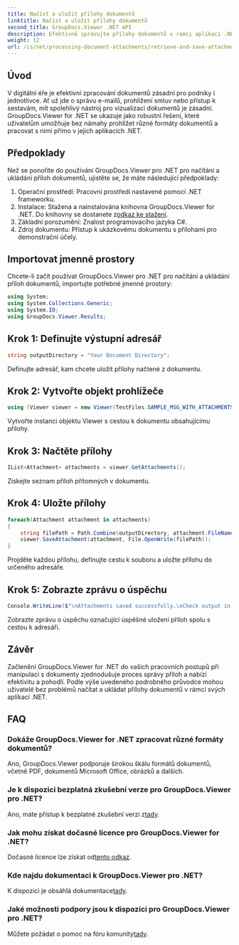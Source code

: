 ```yaml
---
title: Načíst a uložit přílohy dokumentů
linktitle: Načíst a uložit přílohy dokumentů
second_title: GroupDocs.Viewer .NET API
description: Efektivně spravujte přílohy dokumentů v rámci aplikací .NET pomocí GroupDocs.Viewer. Bezproblémové načítání a ukládání příloh.
weight: 12
url: /cs/net/processing-document-attachments/retrieve-and-save-attachments/
---
```

## Úvod
V digitální éře je efektivní zpracování dokumentů zásadní pro podniky i jednotlivce. Ať už jde o správu e-mailů, prohlížení smluv nebo přístup k sestavám, mít spolehlivý nástroj pro vizualizaci dokumentů je zásadní. GroupDocs.Viewer for .NET se ukazuje jako robustní řešení, které uživatelům umožňuje bez námahy prohlížet různé formáty dokumentů a pracovat s nimi přímo v jejich aplikacích .NET.
## Předpoklady
Než se ponoříte do používání GroupDocs.Viewer pro .NET pro načítání a ukládání příloh dokumentů, ujistěte se, že máte následující předpoklady:
1. Operační prostředí: Pracovní prostředí nastavené pomocí .NET frameworku.
2.  Instalace: Stažena a nainstalována knihovna GroupDocs.Viewer for .NET. Do knihovny se dostanete z[odkaz ke stažení](https://releases.groupdocs.com/viewer/net/).
3. Základní porozumění: Znalost programovacího jazyka C#.
4. Zdroj dokumentu: Přístup k ukázkovému dokumentu s přílohami pro demonstrační účely.

## Importovat jmenné prostory
Chcete-li začít používat GroupDocs.Viewer pro .NET pro načítání a ukládání příloh dokumentů, importujte potřebné jmenné prostory:
```csharp
using System;
using System.Collections.Generic;
using System.IO;
using GroupDocs.Viewer.Results;
```

## Krok 1: Definujte výstupní adresář
```csharp
string outputDirectory = "Your Document Directory";
```
Definujte adresář, kam chcete uložit přílohy načtené z dokumentu.
## Krok 2: Vytvořte objekt prohlížeče
```csharp
using (Viewer viewer = new Viewer(TestFiles.SAMPLE_MSG_WITH_ATTACHMENTS))
```
Vytvořte instanci objektu Viewer s cestou k dokumentu obsahujícímu přílohy.
## Krok 3: Načtěte přílohy
```csharp
IList<Attachment> attachments = viewer.GetAttachments();
```
Získejte seznam příloh přítomných v dokumentu.
## Krok 4: Uložte přílohy
```csharp
foreach(Attachment attachment in attachments)
{
    string filePath = Path.Combine(outputDirectory, attachment.FileName);  
    viewer.SaveAttachment(attachment, File.OpenWrite(filePath)); 
}
```
Projděte každou přílohu, definujte cestu k souboru a uložte přílohu do určeného adresáře.
## Krok 5: Zobrazte zprávu o úspěchu
```csharp
Console.WriteLine($"\nAttachments saved successfully.\nCheck output in {outputDirectory}.");
```
Zobrazte zprávu o úspěchu označující úspěšné uložení příloh spolu s cestou k adresáři.

## Závěr
Začlenění GroupDocs.Viewer for .NET do vašich pracovních postupů při manipulaci s dokumenty zjednodušuje proces správy příloh a nabízí efektivitu a pohodlí. Podle výše uvedeného podrobného průvodce mohou uživatelé bez problémů načítat a ukládat přílohy dokumentů v rámci svých aplikací .NET.
## FAQ
### Dokáže GroupDocs.Viewer for .NET zpracovat různé formáty dokumentů?
Ano, GroupDocs.Viewer podporuje širokou škálu formátů dokumentů, včetně PDF, dokumentů Microsoft Office, obrázků a dalších.
### Je k dispozici bezplatná zkušební verze pro GroupDocs.Viewer pro .NET?
 Ano, máte přístup k bezplatné zkušební verzi z[tady](https://releases.groupdocs.com/).
### Jak mohu získat dočasné licence pro GroupDocs.Viewer for .NET?
 Dočasné licence lze získat od[tento odkaz](https://purchase.groupdocs.com/temporary-license/).
### Kde najdu dokumentaci k GroupDocs.Viewer pro .NET?
 K dispozici je obsáhlá dokumentace[tady](https://tutorials.groupdocs.com/viewer/net/).
### Jaké možnosti podpory jsou k dispozici pro GroupDocs.Viewer pro .NET?
 Můžete požádat o pomoc na fóru komunity[tady](https://forum.groupdocs.com/c/viewer/9).